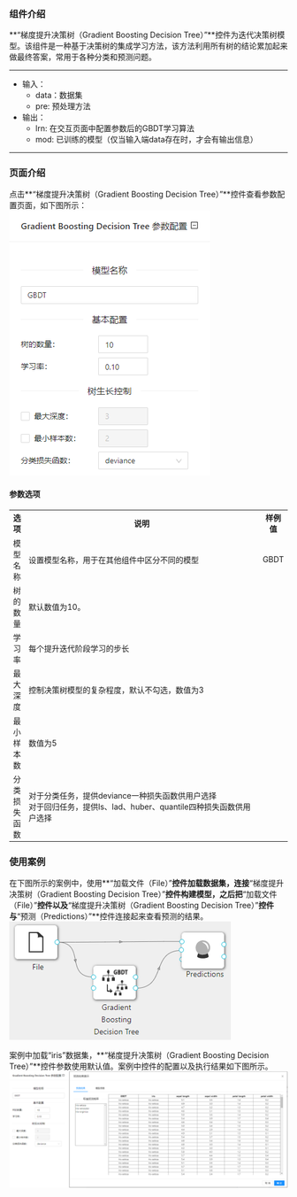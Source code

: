 ### 组件介绍
**“梯度提升决策树（Gradient Boosting Decision Tree）”**控件为迭代决策树模型。该组件是一种基于决策树的集成学习方法，该方法利用所有树的结论累加起来做最终答案，常用于各种分类和预测问题。
<hr/>

- 输入：
  - data：数据集
  - pre: 预处理方法
- 输出：
  - lrn: 在交互页面中配置参数后的GBDT学习算法
  - mod: 已训练的模型（仅当输入端data存在时，才会有输出信息）

<hr/>


### 页面介绍
点击**“梯度提升决策树（Gradient Boosting Decision Tree）”**控件查看参数配置页面，如下图所示：  
![param](/img/aistudio/model/gbdt/param.png)

#### 参数选项
<table>
  <tr>
    <th>选项</th>
    <th width="650">说明</th>
    <th>样例值</th>
  </tr>
  <tr>
      <td>模型名称</td> 
      <td>
      设置模型名称，用于在其他组件中区分不同的模型
      </td> 
      <td>GBDT</td>
  </tr>
  <tr>
      <td>树的数量</td> 
      <td>
      默认数值为10。
      </td> 
      <td></td>
  </tr>
  <tr>
    <td>学习率</td> 
    <td>
    每个提升迭代阶段学习的步长
    </td> 
    <td></td>
  </tr>
  <tr>
    <td>最大深度</td> 
    <td>
    控制决策树模型的复杂程度，默认不勾选，数值为3
    </td> 
    <td></td>
  </tr>
  <tr>
    <td>最小样本数</td> 
    <td>
    数值为5
    </td> 
    <td></td>
  </tr>
  <tr>
    <td>分类损失函数</td> 
    <td>
    对于分类任务，提供deviance一种损失函数供用户选择 <br/>
    对于回归任务，提供ls、lad、huber、quantile四种损失函数供用户选择
    </td> 
    <td></td>
  </tr>
</table>

### 使用案例
在下图所示的案例中，使用**“加载文件（File）”**控件加载数据集，连接**“梯度提升决策树（Gradient Boosting Decision Tree）”**控件构建模型，之后把**“加载文件（File）”**控件以及**“梯度提升决策树（Gradient Boosting Decision Tree）”**控件与**“预测（Predictions）”**控件连接起来查看预测的结果。  
![workflow](/img/aistudio/model/gbdt/workflow.png)

案例中加载“iris”数据集，**“梯度提升决策树（Gradient Boosting Decision Tree）”**控件参数使用默认值。案例中控件的配置以及执行结果如下图所示。  
![workflow-result](/img/aistudio/model/gbdt/workflow-result.png)